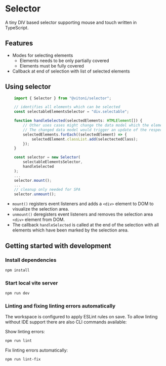 # Selector

A tiny DIV based selector supporting mouse and touch written in TypeScript.

## Features

* Modes for selecting elements
  * Elements needs to be only partially covered
  * Elements must be fully covered
* Callback at end of selection with list of selected elements

## Using selector

```typescript
    import { Selector } from "@vitoni/selector";

    // identifies all elements which can be selected
    const selectableElementsSelector = "div.selectable";

    function handleSelected(selectedElements: HTMLElement[]) {
        // Other uses cases might change the data model which the elements visualize instead of the elements themselves.
        // The changed data model would trigger an update of the respective elements indirectly.
        selectedElements.forEach((selectedElement) => {
            selectedElement.classList.add(selectectedClass);
        });
    }

    const selector = new Selector(
        selectableElementsSelector,
        handleSelected
    );
    ...
    selector.mount();
    ...
    // cleanup only needed for SPA
    selector.unmount();
```

* `mount()` registers event listeners and adds a `<div>` element to DOM to visualize the selection area.
* `unmount()` deregisters event listeners and removes the selection area `<div>` element from DOM.
* The callback `handleSelected` is called at the end of the selection with all elements which have been marked by the selection area.

## Getting started with development

### Install dependencies

```sh
npm install
```

### Start local vite server

```sh
npm run dev
```

### Linting and fixing linting errors automatically

The workspace is configured to apply ESLint rules on save.
To allow linting without IDE support there are also CLI commands available:

Show linting errors:

```sh
npm run lint
```

Fix linting errors automatically:

```sh
npm run lint-fix
```
